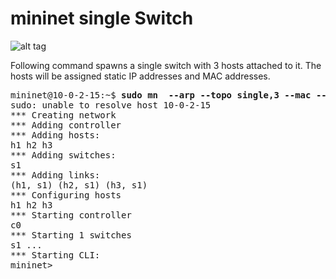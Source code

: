 # mininet single Switch


![alt tag](http://sdnhub.org/wp-content/uploads/2014/03/mininet_single_switch1.png)

Following command spawns a single switch with 3 hosts attached to it. The hosts will be assigned static IP addresses and MAC addresses.
<pre>
mininet@10-0-2-15:~$ <b>sudo mn  --arp --topo single,3 --mac --switch ovsk --controller remote</b>
sudo: unable to resolve host 10-0-2-15
*** Creating network
*** Adding controller
*** Adding hosts:
h1 h2 h3 
*** Adding switches:
s1 
*** Adding links:
(h1, s1) (h2, s1) (h3, s1) 
*** Configuring hosts
h1 h2 h3 
*** Starting controller
c0 
*** Starting 1 switches
s1 ...
*** Starting CLI:
mininet> 

</pre>


